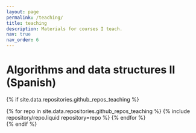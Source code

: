 ```yaml
---
layout: page
permalink: /teaching/
title: teaching
description: Materials for courses I teach. 
nav: true
nav_order: 6
---
```


# Algorithms and data structures II (Spanish)

{% if site.data.repositories.github_repos_teaching %}

<div class="repositories d-flex flex-wrap flex-md-row flex-column justify-content-between align-items-center">
  {% for repo in site.data.repositories.github_repos_teaching %}
    {% include repository/repo.liquid repository=repo %}
  {% endfor %}
</div>
{% endif %}

